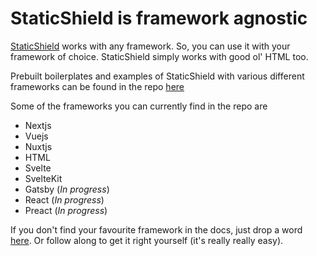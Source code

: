 # StaticShield is framework agnostic

[StaticShield](https://staticshield.vercel.app) works with any framework. So, you can use it with your
framework of choice.
StaticShield simply works with good ol' HTML too.

Prebuilt boilerplates and examples of
StaticShield with various different frameworks can be found in the repo [here](https://github.com/lalit2005/staticshield-examples)

Some of the frameworks you can currently find in the repo are

- Nextjs
- Vuejs
- Nuxtjs
- HTML
- Svelte
- SvelteKit
- Gatsby (_In progress_)
- React (_In progress_)
- Preact (_In progress_)

If you don't find your favourite framework in the docs, just drop a word 
[here](https://staticshield.vercel.app/contact). Or follow along to get it right yourself (it's really really easy).